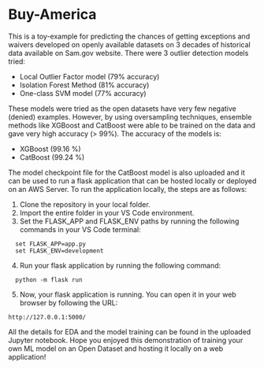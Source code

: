 # Buy-America

This is a toy-example for predicting the chances of getting exceptions and waivers developed on openly available datasets on 3 decades of historical data available on Sam.gov website. There were 3 outlier detection models tried:
- Local Outlier Factor model (79% accuracy)
- Isolation Forest Method (81% accuracy)
- One-class SVM model (77% accuracy)

These models were tried as the open datasets have very few negative (denied) examples. However, by using oversampling techniques, ensemble methods like XGBoost and CatBoost were able to be trained on the data and gave very high accuracy (> 99%). The accuracy of the models is:
- XGBoost (99.16 %)
- CatBoost (99.24 %)

The model checkpoint file for the CatBoost model is also uploaded and it can be used to run a flask application that can be hosted locally or deployed on an AWS Server. To run the application locally, the steps are as follows:

1. Clone the repository in your local folder.
2. Import the entire folder in your VS Code environment.
3. Set the FLASK_APP and FLASK_ENV paths by running the following commands in your VS Code terminal:
```
  set FLASK_APP=app.py
  set FLASK_ENV=development
```
4. Run your flask application by running the following command:
```
  python -m flask run
```
5. Now, your flask application is running. You can open it in your web browser by following the URL:
```
http://127.0.0.1:5000/
```

All the details for EDA and the model training can be found in the uploaded Jupyter notebook. Hope you enjoyed this demonstration of training your own ML model on an Open Dataset and hosting it locally on a web application!
